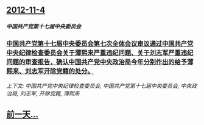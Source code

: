 ## [2012-11-4](/news/2012/11/4/index.md)

##### 中国共产党第十七届中央委员会
### [中国共产党第十七届中央委员会第七次全体会议审议通过中国共产党中央纪律检查委员会关于薄熙来严重违纪问题、关于刘志军严重违纪问题的审查报告，确认中国共产党中央政治局今年分别作出的给予薄熙来、刘志军开除党籍的处分。](/news/2012/11/4/中国共产党第十七届中央委员会第七次全体会议审议通过中国共产党中央纪律检查委员会关于薄熙来严重违纪问题-关于刘志军严重违纪.md)
_上下文: 中国共产党中央纪律检查委员会, 中国共产党第十七届中央委员会, 中央政治局, 刘志军, 开除党籍, 薄熙來_

## [前一天...](/news/2012/11/3/index.md)

